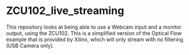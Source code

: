 # ZCU102_live_streaming
This repository looks at being able to use a Webcam input and a monitor output, using the ZCU102. This is a simplified version of the Optical Flow example that is provided by Xilinx, which will only stream with no filtering (USB Camera only).
